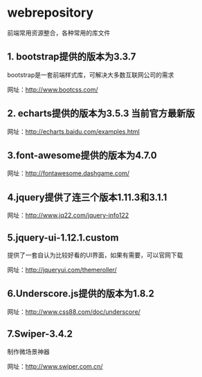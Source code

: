# webrepository
前端常用资源整合，各种常用的库文件

## 1. bootstrap提供的版本为3.3.7 ##

bootstrap是一套前端样式库，可解决大多数互联网公司的需求

网址：http://www.bootcss.com/

## 2. echarts提供的版本为3.5.3 当前官方最新版 ##

网址：http://echarts.baidu.com/examples.html

## 3.font-awesome提供的版本为4.7.0 ##

网址：http://fontawesome.dashgame.com/

## 4.jquery提供了连三个版本1.11.3和3.1.1 ##

网址：http://www.jq22.com/jquery-info122

## 5.jquery-ui-1.12.1.custom ##

提供了一套自认为比较好看的UI界面，如果有需要，可以官网下载

网址：http://jqueryui.com/themeroller/

## 6.Underscore.js提供的版本为1.8.2 ##

网址：http://www.css88.com/doc/underscore/

## 7.Swiper-3.4.2 ##

制作微场景神器

网址：http://www.swiper.com.cn/



